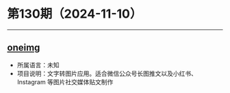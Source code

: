 # 第130期（2024-11-10）

---
## [oneimg](https://github.com/byodian/oneimg)
- 所属语言：未知
- 项目说明：文字转图片应用。适合微信公众号长图推文以及小红书、Instagram 等图片社交媒体贴文制作
